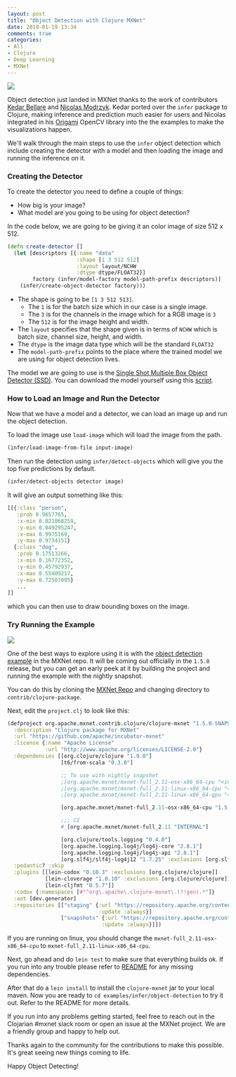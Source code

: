 ```yaml
---
layout: post
title: "Object Detection with Clojure MXNet"
date: 2019-01-19 13:34
comments: true
categories:
- All
- Clojure
- Deep Learning
- MXNet
---
```


![](https://c1.staticflickr.com/8/7837/32928474208_4960caafb3.jpg)

Object detection just landed in MXNet thanks to the work of contributors [Kedar Bellare](https://github.com/kedarbellare) and [Nicolas Modrzyk](https://github.com/hellonico/). Kedar ported over the `infer` package to Clojure, making inference and prediction much easier for users and Nicolas integrated in his [Origami](https://github.com/hellonico/origami) OpenCV library into the the examples to make the visualizations happen.

We'll walk through the main steps to use the `infer` object detection which include creating the detector with a model and then loading the image and running the inference on it.


### Creating the Detector

To create the detector you need to define a couple of things:

* How big is your image?
* What model are you going to be using for object detection?

In the code below, we are going to be giving it an color image of size 512 x 512.

```clojure
(defn create-detector []
  (let [descriptors [{:name "data"
                      :shape [1 3 512 512]
                      :layout layout/NCHW
                      :dtype dtype/FLOAT32}]
        factory (infer/model-factory model-path-prefix descriptors)]
    (infer/create-object-detector factory)))
```

 * The shape is going to be `[1 3 512 513]`. 
    * The `1` is for the batch size which in our case is a single image.
    * The `3` is for the channels in the image which for a RGB image is `3`
    * The `512` is for the image height and width.
 * The `layout` specifies that the shape given is in terms of `NCHW` which is batch size, channel size, height, and width.
 * The `dtype` is the image data type which will be the standard `FLOAT32`
 * The `model-path-prefix` points to the place where the trained model we are using for object detection lives. 

The model we are going to use is the [Single Shot Multiple Box Object Detector (SSD)](https://arxiv.org/abs/1512.02325). You can download the model yourself using this [script](https://github.com/apache/incubator-mxnet/blob/master/contrib/clojure-package/examples/infer/objectdetector/scripts/get_ssd_data.sh).

### How to Load an Image and Run the Detector

Now that we have a model and a detector, we can load an image up and run the object detection.

To load the image use `load-image` which will load the image from the path.

```clojure
(infer/load-image-from-file input-image)
```

Then run the detection using `infer/detect-objects` which will give you the top five predictions by default.

```clojure
(infer/detect-objects detector image)
```

It will give an output something like this:

```clojure
[[{:class "person",
   :prob 0.9657765,
   :x-min 0.021868259,
   :y-min 0.049295247,
   :x-max 0.9975169,
   :y-max 0.9734151}
  {:class "dog",
   :prob 0.17513266,
   :x-min 0.16772352,
   :y-min 0.45792937,
   :x-max 0.55409217,
   :y-max 0.72507095}
   ...
]]
```

which you can then use to draw bounding boxes on the image.

### Try Running the Example

![](https://c1.staticflickr.com/8/7804/31862638207_61be3a6e3c_b.jpg)

One of the best ways to explore using it is with the [object detection example](https://github.com/apache/incubator-mxnet/tree/master/contrib/clojure-package/examples/infer/objectdetector) in the MXNet repo. It will be coming out officially in the `1.5.0` release, but you can get an early peek at it by building the project and running the example with the nightly snapshot.

You can do this by cloning the [MXNet Repo](https://github.com/apache/incubator-mxnet) and changing directory to `contrib/clojure-package`.

Next, edit the `project.clj` to look like this:

```clojure
(defproject org.apache.mxnet.contrib.clojure/clojure-mxnet "1.5.0-SNAPSHOT"
  :description "Clojure package for MXNet"
  :url "https://github.com/apache/incubator-mxnet"
  :license {:name "Apache License"
            :url "http://www.apache.org/licenses/LICENSE-2.0"}
  :dependencies [[org.clojure/clojure "1.9.0"]
                 [t6/from-scala "0.3.0"]

                 ;; To use with nightly snapshot
                 ;[org.apache.mxnet/mxnet-full_2.11-osx-x86_64-cpu "<insert-snapshot-version>"]
                 ;[org.apache.mxnet/mxnet-full_2.11-linux-x86_64-cpu "<insert-snapshot-version>"]
                 ;[org.apache.mxnet/mxnet-full_2.11-linux-x86_64-gpu "<insert-snapshot-version"]

                 [org.apache.mxnet/mxnet-full_2.11-osx-x86_64-cpu "1.5.0-SNAPSHOT"]

                 ;;; CI
                 #_[org.apache.mxnet/mxnet-full_2.11 "INTERNAL"]

                 [org.clojure/tools.logging "0.4.0"]
                 [org.apache.logging.log4j/log4j-core "2.8.1"]
                 [org.apache.logging.log4j/log4j-api "2.8.1"]
                 [org.slf4j/slf4j-log4j12 "1.7.25" :exclusions [org.slf4j/slf4j-api]]]
  :pedantic? :skip
  :plugins [[lein-codox "0.10.3" :exclusions [org.clojure/clojure]]
            [lein-cloverage "1.0.10" :exclusions [org.clojure/clojure]]
            [lein-cljfmt "0.5.7"]]
  :codox {:namespaces [#"^org\.apache\.clojure-mxnet\.(?!gen).*"]}
  :aot [dev.generator]
  :repositories [["staging" {:url "https://repository.apache.org/content/repositories/staging"                  :snapshots true
                             :update :always}]
                 ["snapshots" {:url "https://repository.apache.org/content/repositories/snapshots"               :snapshots true
                              :update :always}]])
```
If you are running on linux, you should change the `mxnet-full_2.11-osx-x86_64-cpu` to `mxnet-full_2.11-linux-x86_64-cpu`.


Next, go ahead and do `lein test` to make sure that everything builds ok. If you run into any trouble please refer to [README](https://github.com/apache/incubator-mxnet/blob/master/contrib/clojure-package/README.md) for any missing dependencies.

After that do a `lein install` to install the `clojure-mxnet` jar to your local maven. Now you are ready to `cd examples/infer/object-detection` to try it out. Refer to the README for more details.

If you run into any problems getting started, feel free to reach out in the Clojarian #mxnet slack room or open an issue at the MXNet project. We are a friendly group and happy to help out.

Thanks again to the community for the contributions to make this possible. It's great seeing new things coming to life.

Happy Object Detecting!
